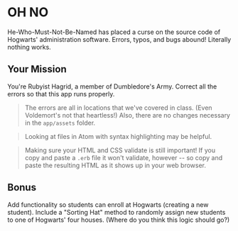 # OH NO

He-Who-Must-Not-Be-Named has placed a curse on the source code of Hogwarts' administration software. Errors, typos, and bugs abound! Literally nothing works.

## Your Mission

You're Rubyist Hagrid, a member of Dumbledore's Army. Correct all the errors so that this app runs properly.

> The errors are all in locations that we've covered in class. (Even Voldemort's not that heartless!) Also, there are no changes necessary in the `app/assets` folder.

> Looking at files in Atom with syntax highlighting may be helpful.

> Making sure your HTML and CSS validate is still important! If you copy and paste a `.erb` file it won't validate, however -- so copy and paste the resulting HTML as it shows up in your web browser.

## Bonus

Add functionality so students can enroll at Hogwarts (creating a new student). Include a "Sorting Hat" method to randomly assign new students to one of Hogwarts' four houses. (Where do you think this logic should go?)
